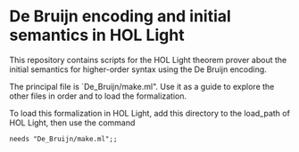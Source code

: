 # De Bruijn encoding and initial semantics in HOL Light #

This repository contains scripts for the HOL Light theorem prover about
the initial semantics for higher-order syntax using the De Bruijn encoding.

The principal file is `De_Bruijn/make.ml".  Use it as a guide to explore
the other files in order and to load the formalization.

To load this formalization in HOL Light, add this directory to the
load_path of HOL Light, then use the command
```
needs "De_Bruijn/make.ml";;
```